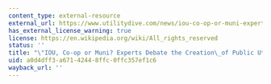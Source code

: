 ```yaml
---
content_type: external-resource
external_url: https://www.utilitydive.com/news/iou-co-op-or-muni-experts-debate-the-creation-of-public-utilities/405511/
has_external_license_warning: true
license: https://en.wikipedia.org/wiki/All_rights_reserved
status: ''
title: "\"IOU, Co-op or Muni? Experts Debate the Creation\_of Public Utilities.\""
uid: a0d4dff3-a671-4244-8ffc-0ffc357ef1c6
wayback_url: ''
---
```

